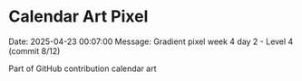 # Calendar Art Pixel

Date: 2025-04-23 00:07:00
Message: Gradient pixel week 4 day 2 - Level 4 (commit 8/12)

Part of GitHub contribution calendar art
